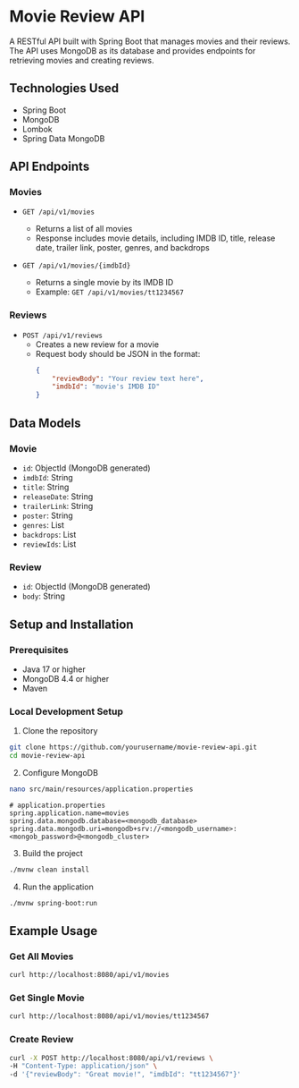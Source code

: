 # Movie Review API

A RESTful API built with Spring Boot that manages movies and their reviews. The API uses MongoDB as its database and provides endpoints for retrieving movies and creating reviews.

## Technologies Used
- Spring Boot
- MongoDB
- Lombok
- Spring Data MongoDB

## API Endpoints

### Movies
- `GET /api/v1/movies`
  - Returns a list of all movies
  - Response includes movie details, including IMDB ID, title, release date, trailer link, poster, genres, and backdrops

- `GET /api/v1/movies/{imdbId}`
  - Returns a single movie by its IMDB ID
  - Example: `GET /api/v1/movies/tt1234567`

### Reviews
- `POST /api/v1/reviews`
  - Creates a new review for a movie
  - Request body should be JSON in the format:
    ```json
    {
        "reviewBody": "Your review text here",
        "imdbId": "movie's IMDB ID"
    }
    ```

## Data Models

### Movie
- `id`: ObjectId (MongoDB generated)
- `imdbId`: String
- `title`: String
- `releaseDate`: String
- `trailerLink`: String
- `poster`: String
- `genres`: List<String>
- `backdrops`: List<String>
- `reviewIds`: List<Review>

### Review
- `id`: ObjectId (MongoDB generated)
- `body`: String

## Setup and Installation

### Prerequisites
- Java 17 or higher
- MongoDB 4.4 or higher
- Maven
### Local Development Setup

1. Clone the repository
```bash
git clone https://github.com/yourusername/movie-review-api.git
cd movie-review-api
```

2. Configure MongoDB
```bash
nano src/main/resources/application.properties
```
```properties
# application.properties
spring.application.name=movies
spring.data.mongodb.database=<mongodb_database>
spring.data.mongodb.uri=mongodb+srv://<mongodb_username>:<mongob_password>@<mongodb_cluster>

```

3. Build the project
```bash
./mvnw clean install
```

4. Run the application
```bash
./mvnw spring-boot:run
```

## Example Usage

### Get All Movies
  ```bash
  curl http://localhost:8080/api/v1/movies
  ```

### Get Single Movie
  ```bash
  curl http://localhost:8080/api/v1/movies/tt1234567
  ```

### Create Review
  ```bash
  curl -X POST http://localhost:8080/api/v1/reviews \
  -H "Content-Type: application/json" \
  -d '{"reviewBody": "Great movie!", "imdbId": "tt1234567"}'
  ```

